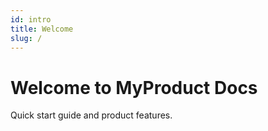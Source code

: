 ```yaml
---
id: intro
title: Welcome
slug: /
---
```


# Welcome to MyProduct Docs

Quick start guide and product features.
